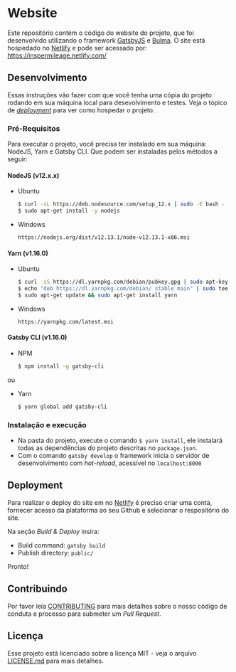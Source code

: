 # Website
Este repositório contém o código do website do projeto, que foi desenvolvido utilizando o framework [GatsbyJS](https://www.gatsbyjs.org/) e [Bulma](https://bulma.io/). O site está hospedado no [Netlify](https://www.netlify.com/) e pode ser acessado por: https://inspermileage.netlify.com/


## Desenvolvimento
Essas instruções vão fazer com que você tenha uma cópia do projeto rodando em sua máquina local para desevolvimento e testes.
Veja o tópico de [*deployment*](#deployment) para ver como hospedar o projeto.

### Pré-Requisitos
Para executar o projeto, você precisa ter instalado em sua máquina: NodeJS, Yarn e Gatsby CLI. Que podem ser instaladas pelos métodos a seguir:

#### NodeJS (v12.x.x)
- Ubuntu
    ```bash
    $ curl -sL https://deb.nodesource.com/setup_12.x | sudo -E bash -
    $ sudo apt-get install -y nodejs
    ```

- Windows
    ```
    https://nodejs.org/dist/v12.13.1/node-v12.13.1-x86.msi
    ```

#### Yarn (v1.16.0)
- Ubuntu
    ```bash
    $ curl -sS https://dl.yarnpkg.com/debian/pubkey.gpg | sudo apt-key add -
    $ echo "deb https://dl.yarnpkg.com/debian/ stable main" | sudo tee /etc/apt/sources.list.d/yarn.list
    $ sudo apt-get update && sudo apt-get install yarn
    ```

- Windows
    ```
    https://yarnpkg.com/latest.msi
    ```

#### Gatsby CLI (v1.16.0)
- NPM
    ```bash
    $ npm install -g gatsby-cli
    ```
ou
- Yarn
    ```bash
    $ yarn global add gatsby-cli
    ```

### Instalação e execução
- Na pasta do projeto, execute o comando `$ yarn install`, ele instalará todas as dependências do projeto descritas no `package.json`.
- Com o comando `gatsby develop` o framework inicia o servidor de desenvolvimento com *hot-reload*, acessível no `localhost:8000`


## Deployment
Para realizar o deploy do site em no [Netlify](https://www.netlify.com/) é preciso criar uma conta, fornecer acesso da plataforma ao seu Github e selecionar o respositório do site.

Na seção *Build & Deploy* insira:
- Build command: `gatsby build`
- Publish directory: `public/`

Pronto!


## Contribuindo

Por favor leia [CONTRIBUTING](https://gist.github.com/PurpleBooth/b24679402957c63ec426) para mais detalhes sobre o nosso código de conduta e processo para submeter um *Pull Request*.


## Licença
Esse projeto está licenciado sobre a licença MIT - veja o arquivo [LICENSE.md](LICENSE.md) para mais detalhes.
